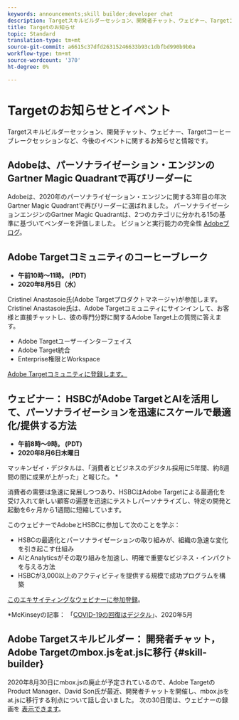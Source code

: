 ```yaml
---
keywords: announcements;skill builder;developer chat
description: Targetスキルビルダーセッション、開発者チャット、ウェビナー、Targetコーヒーブレークセッションなど、今後のイベントに関する情報を紹介します。
title: Targetのお知らせ
topic: Standard
translation-type: tm+mt
source-git-commit: a6615c37dfd26315246633b93c1dbfbd990b9b0a
workflow-type: tm+mt
source-wordcount: '370'
ht-degree: 0%

---
```



# Targetのお知らせとイベント

Targetスキルビルダーセッション、開発チャット、ウェビナー、Targetコーヒーブレークセッションなど、今後のイベントに関するお知らせと情報です。

## Adobeは、パーソナライゼーション・エンジンのGartner Magic Quadrantで再びリーダーに

Adobeは、2020年のパーソナライゼーション・エンジンに関する3年目の年次Gartner Magic Quadrantで再びリーダーに選ばれました。 パーソナライゼーションエンジンのGartner Magic Quadrantは、2つのカテゴリに分かれる15の基準に基づいてベンダーを評価しました。 ビジョンと実行能力の完全性 [Adobeブログ](https://theblog.adobe.com/adobe-again-named-leader-in-gartner-magic-quadrant-for-personalization-engines/)。

## Adobe Targetコミュニティのコーヒーブレーク

* **午前10時～11時。 (PDT)**
* **2020年8月5日（水）**

Cristinel Anastasoie氏(Adobe Targetプロダクトマネージャ)が参加します。Cristinel Anastasoie氏は、Adobe Targetコミュニティにサインインして、お客様と直接チャットし、彼の専門分野に関するAdobe Target上の質問に答えます。

* Adobe Targetユーザーインターフェイス
* Adobe Target統合
* Enterprise権限とWorkspace

[Adobe Targetコミュニティに登録します。](https://adobe-target-community-coffee-breaks.experienceleague.adobeevents.com/)

## ウェビナー： HSBCがAdobe TargetとAIを活用して、パーソナライゼーションを迅速にスケールで最適化/提供する方法

* **午前8時～9時。 (PDT)**
* **2020年8月6日木曜日**

マッキンゼイ・デジタルは、「消費者とビジネスのデジタル採用に5年間、約8週間の間に成果が上がった」と報じた。 *

消費者の需要は急速に発展しつつあり、HSBCはAdobe Targetによる最適化を受け入れて新しい顧客の遍歴を迅速にテストしパーソナライズし、特定の開発と起動を6ヶ月から1週間に短縮しています。

このウェビナーでAdobeとHSBCに参加して次のことを学ぶ：

* HSBCの最適化とパーソナライゼーションの取り組みが、組織の急速な変化を引き起こす仕組み
* AIとAnalyticsがその取り組みを加速し、明確で重要なビジネス・インパクトを与える方法
* HSBCが3,000以上のアクティビティを提供する規模で成功プログラムを構築

[このエキサイティングなウェビナーに参加登録](https://hsbc-targetai.experienceleague.adobeevents.com/)。

*McKinseyの記事： 「[COVID-19の回復はデジタル](https://www.mckinsey.com/business-functions/mckinsey-digital/our-insights/the-covid-19-recovery-will-be-digital-a-plan-for-the-first-90-days#)」、2020年5月

## Adobe Targetスキルビルダー： 開発者チャット，Adobe Targetのmbox.jsをat.jsに移行 {#skill-builder}

2020年8月30日にmbox.jsの廃止が予定されているので、Adobe TargetのProduct Manager、David Son氏が最近、開発者チャットを開催し、mbox.jsをat.jsに移行する利点について話し合いました。 次の30日間は、ウェビナーの録画を [表示できます](https://seminars.adobeconnect.com/ptdo6mfo6qn6/?proto=true)。